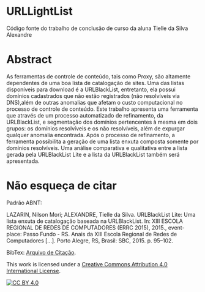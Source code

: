 # URLLightList
Código fonte do trabalho de conclusão de curso da aluna Tielle da Silva Alexandre

# Abstract 
As ferramentas de controle de conteúdo, tais como Proxy, são altamente dependentes de uma boa lista de catalogação de sites. Uma das listas disponíveis para download é a URLBlackList, entretanto, ela possui domínios cadastrados que não estão registrados (não resolvíveis via DNS),além de outras anomalias que afetam o custo computacional no processo de controle de conteúdo. Este trabalho apresenta uma ferramenta que através de um processo automatizado de refinamento, da URLBlackList, e segmentação dos domínios pertencentes à mesma em dois grupos: os domínios resolvíveis e os não resolvíveis, além de expurgar qualquer anomalia encontrada. Após o processo de refinamento, a ferramenta possibilita a geração de uma lista enxuta composta somente por domínios resolvíveis. Uma análise comparativa e qualitativa entre a lista gerada pela URLBlackList Lite e a lista da URLBlackList também será apresentada.

# Não esqueça de citar
Padrão ABNT:

LAZARIN, Nilson Mori; ALEXANDRE, Tielle da Silva. URLBlackList Lite: Uma lista enxuta de catalogação baseada na URLBlackList. In: XIII ESCOLA REGIONAL DE REDES DE COMPUTADORES (ERRC 2015), 2015., event-place: Passo Fundo - RS. Anais da XIII Escola Regional de Redes de Computadores [...]. Porto Alegre, RS, Brasil: SBC, 2015. p. 95–102.

BibTex:
[Arquivo de Citação](https://raw.githubusercontent.com/LabRedesCefetNF/URLLightList/main/citation.bib).



This work is licensed under a
[Creative Commons Attribution 4.0 International License][cc-by].

[![CC BY 4.0][cc-by-image]][cc-by]

[cc-by]: http://creativecommons.org/licenses/by/4.0/
[cc-by-image]: https://i.creativecommons.org/l/by/4.0/88x31.png
[cc-by-shield]: https://img.shields.io/badge/License-CC%20BY%204.0-lightgrey.svg
